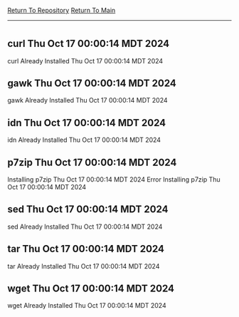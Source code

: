 [Return To Repository](https://github.com/DigitalWarrior/piholeparser/)
[Return To Main](https://github.com/DigitalWarrior/piholeparser/blob/master/RecentRunLogs/Mainlog.md)
____________________________________
# 
## curl Thu Oct 17 00:00:14 MDT 2024
curl Already Installed Thu Oct 17 00:00:14 MDT 2024
## gawk Thu Oct 17 00:00:14 MDT 2024
gawk Already Installed Thu Oct 17 00:00:14 MDT 2024
## idn Thu Oct 17 00:00:14 MDT 2024
idn Already Installed Thu Oct 17 00:00:14 MDT 2024
## p7zip Thu Oct 17 00:00:14 MDT 2024
Installing p7zip Thu Oct 17 00:00:14 MDT 2024
Error Installing p7zip Thu Oct 17 00:00:14 MDT 2024
## sed Thu Oct 17 00:00:14 MDT 2024
sed Already Installed Thu Oct 17 00:00:14 MDT 2024
## tar Thu Oct 17 00:00:14 MDT 2024
tar Already Installed Thu Oct 17 00:00:14 MDT 2024
## wget Thu Oct 17 00:00:14 MDT 2024
wget Already Installed Thu Oct 17 00:00:14 MDT 2024
